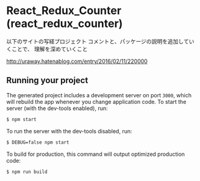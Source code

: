 
# React_Redux_Counter (react_redux_counter)

以下のサイトの写経プロジェクト
コメントと、パッケージの説明を追加していくことで、
理解を深めていくこと

http://uraway.hatenablog.com/entry/2016/02/11/220000

## Running your project

The generated project includes a development server on port `3000`, which will rebuild the app whenever you change application code. To start the server (with the dev-tools enabled), run:

```bash
$ npm start
```

To run the server with the dev-tools disabled, run:

```bash
$ DEBUG=false npm start
```

To build for production, this command will output optimized production code:

```bash
$ npm run build
```
